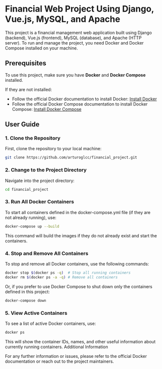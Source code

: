 # Financial Web Project Using Django, Vue.js, MySQL, and Apache

This project is a financial management web application built using Django (backend), Vue.js (frontend), MySQL (database), and Apache (HTTP server). To run and manage the project, you need Docker and Docker Compose installed on your machine.

## Prerequisites

To use this project, make sure you have **Docker** and **Docker Compose** installed.

If they are not installed:
- Follow the official Docker documentation to install Docker: [Install Docker](https://docs.docker.com/get-docker/)
- Follow the official Docker Compose documentation to install Docker Compose: [Install Docker Compose](https://docs.docker.com/compose/install/)

## User Guide

### 1. Clone the Repository

First, clone the repository to your local machine:

```bash
git clone https://github.com/arturoglcc/financial_project.git
```

### 2. Change to the Project Directory

Navigate into the project directory:

```bash
cd financial_project
```

### 3. Run All Docker Containers

To start all containers defined in the docker-compose.yml file (if they are not already running), use:

```bash
docker-compose up --build
```

This command will build the images if they do not already exist and start the containers.

### 4. Stop and Remove All Containers

To stop and remove all Docker containers, use the following commands:

```bash
docker stop $(docker ps -q)  # Stop all running containers
docker rm $(docker ps -a -q) # Remove all containers
```
Or, if you prefer to use Docker Compose to shut down only the containers defined in this project:

```bash
docker-compose down
```

### 5. View Active Containers

To see a list of active Docker containers, use:

```bash
docker ps
```

This will show the container IDs, names, and other useful information about currently running containers.
Additional Information

For any further information or issues, please refer to the official Docker documentation or reach out to the project maintainers.
